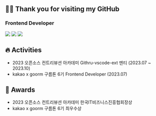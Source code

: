## 👋🏻 Thank you for visiting my GitHub
### Frontend Developer

<div>
  <img src="https://img.shields.io/badge/JavaScript-F7DF1E?style=flat-square&logo=JavaScript&logoColor=white"/>
  <img src="https://img.shields.io/badge/-TypeScript-3178C6?style=flat-square&logo=TypeScript&logoColor=white"/>
  <img src="https://img.shields.io/badge/React-61DAFB?style=flat-square&logo=React&logoColor=white"/>
</div>

## 🔥 Activities
- 2023 오픈소스 컨트리뷰션 아카데미 Githru-vscode-ext 멘티 (2023.07 ~ 2023.10)
- kakao x goorm 구름톤 6기 Frontend Developer (2023.07)

## 🏅 Awards
- 2023 오픈소스 컨트리뷰션 아카데미 한국IT비즈니스진흥협회장상
- kakao x goorm 구름톤 6기 최우수상
